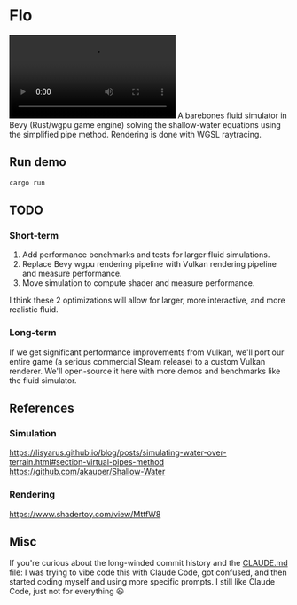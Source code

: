 # Flo
<video src="https://github.com/user-attachments/assets/ce8db8c1-f315-4d46-bf30-e0de866a0577" controls="controls" style="max-width: 730px;">
</video>
A barebones fluid simulator in Bevy (Rust/wgpu game engine) solving the shallow-water equations using the simplified pipe method. Rendering is done with WGSL raytracing.

## Run demo

```bash
cargo run
```

## TODO
### Short-term
1. Add performance benchmarks and tests for larger fluid simulations.
2. Replace Bevy wgpu rendering pipeline with Vulkan rendering pipeline and measure performance.
3. Move simulation to compute shader and measure performance.

I think these 2 optimizations will allow for larger, more interactive, and more realistic fluid.

### Long-term
If we get significant performance improvements from Vulkan, we'll port our entire game (a serious commercial Steam release) to a custom Vulkan renderer. We'll open-source it here with more demos and benchmarks like the fluid simulator.

## References
### Simulation
https://lisyarus.github.io/blog/posts/simulating-water-over-terrain.html#section-virtual-pipes-method
https://github.com/akauper/Shallow-Water
### Rendering
https://www.shadertoy.com/view/MttfW8

## Misc
If you're curious about the long-winded commit history and the [CLAUDE.md](CLAUDE.md) file: I was trying to vibe code this with Claude Code, got confused, and then started coding myself and using more specific prompts. I still like Claude Code, just not for everything 😆
